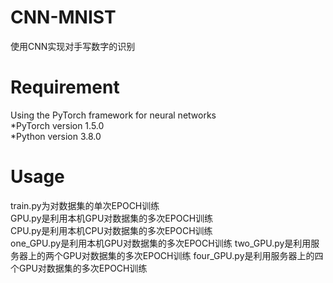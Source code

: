 # CNN-MNIST
使用CNN实现对手写数字的识别
# Requirement
Using the PyTorch framework for neural networks  
  *PyTorch version 1.5.0  
  *Python version 3.8.0
# Usage
train.py为对数据集的单次EPOCH训练  
GPU.py是利用本机GPU对数据集的多次EPOCH训练  
CPU.py是利用本机CPU对数据集的多次EPOCH训练  
one_GPU.py是利用本机GPU对数据集的多次EPOCH训练 
two_GPU.py是利用服务器上的两个GPU对数据集的多次EPOCH训练 
four_GPU.py是利用服务器上的四个GPU对数据集的多次EPOCH训练 



